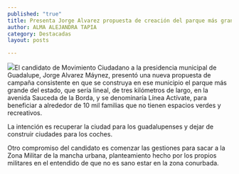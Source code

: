 ```yaml
---
published: "true"
title: Presenta Jorge Alvarez propuesta de creación del parque más grande del estado; se situaría en avenida Sauceda de la Borda
author: ALMA ALEJANDRA TAPIA
category: Destacadas
layout: posts

---
```


![](http://i.imgur.com/I1HrsgCm.jpg)El candidato de Movimiento Ciudadano a la presidencia municipal de Guadalupe, Jorge Alvarez Máynez, presentó una nueva propuesta de campaña consistente en que se construya en ese municipio el parque más grande del estado, que sería lineal, de tres kilómetros de largo, en la avenida Sauceda de la Borda, y se denominaría Línea Actívate, para beneficiar a alrededor de 10 mil familias que no tienen espacios verdes y recreativos.

La intención es recuperar la ciudad para los guadalupenses y dejar de construir ciudades para los coches. 

Otro compromiso del candidato es comenzar las gestiones para sacar a la Zona Militar de la mancha urbana, planteamiento hecho por los propios militares en el entendido de que no es sano estar en la zona conurbada. 

